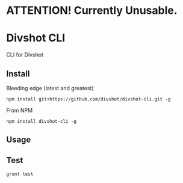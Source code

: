 # ATTENTION! Currently Unusable.

Divshot CLI
===========


CLI for Divshot

## Install

Bleeding edge (latest and greatest)

```
npm install git+https://github.com/divshot/divshot-cli.git -g
```

From NPM

```
npm install divshot-cli -g
```

## Usage

## Test

```
grunt test
```
